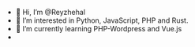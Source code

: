 - 👋 Hi, I’m @Reyzhehal
- 👀 I’m interested in Python, JavaScript, PHP and Rust.
- 🌱 I’m currently learning PHP-Wordpress and Vue.js
- 
